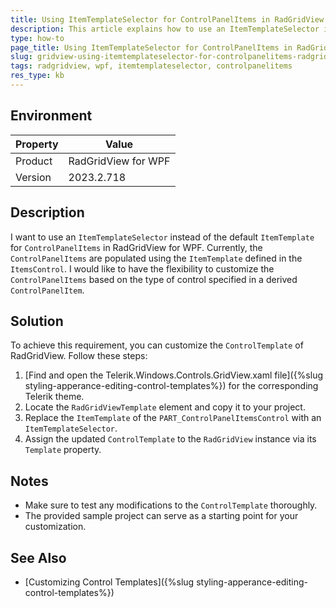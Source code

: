 ```yaml
---
title: Using ItemTemplateSelector for ControlPanelItems in RadGridView for WPF
description: This article explains how to use an ItemTemplateSelector instead of the default ItemTemplate for ControlPanelItems in RadGridView for WPF.
type: how-to
page_title: Using ItemTemplateSelector for ControlPanelItems in RadGridView for WPF
slug: gridview-using-itemtemplateselector-for-controlpanelitems-radgridview-wpf
tags: radgridview, wpf, itemtemplateselector, controlpanelitems
res_type: kb
---
```


## Environment
| Property | Value |
|----------|-------|
| Product  | RadGridView for WPF |
| Version  | 2023.2.718 |

## Description
I want to use an `ItemTemplateSelector` instead of the default `ItemTemplate` for `ControlPanelItems` in RadGridView for WPF. Currently, the `ControlPanelItems` are populated using the `ItemTemplate` defined in the `ItemsControl`. I would like to have the flexibility to customize the `ControlPanelItems` based on the type of control specified in a derived `ControlPanelItem`.

## Solution
To achieve this requirement, you can customize the `ControlTemplate` of RadGridView. Follow these steps:

1. [Find and open the Telerik.Windows.Controls.GridView.xaml file]({%slug styling-apperance-editing-control-templates%}) for the corresponding Telerik theme.
2. Locate the `RadGridViewTemplate` element and copy it to your project.
3. Replace the `ItemTemplate` of the `PART_ControlPanelItemsControl` with an `ItemTemplateSelector`.
4. Assign the updated `ControlTemplate` to the `RadGridView` instance via its `Template` property.

## Notes
- Make sure to test any modifications to the `ControlTemplate` thoroughly.
- The provided sample project can serve as a starting point for your customization.

## See Also
- [Customizing Control Templates]({%slug styling-apperance-editing-control-templates%})

